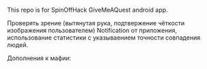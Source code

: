 This repo is for SpinOffHack GiveMeAQuest android app.


Проверять зрение (вытянутая рука, подтвержение чёткости изображения пользователем)
Notification от приложения, использование статистики с указываением точности совпадения людей.

Дополнения к мафии:
